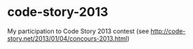 code-story-2013
===============

My participation to Code Story 2013 contest (see http://code-story.net/2013/01/04/concours-2013.html)